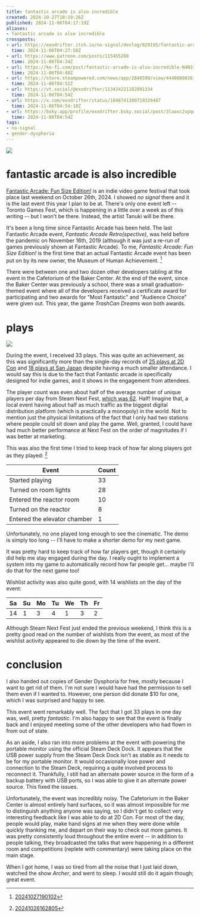 ```yaml
---
title: fantastic arcade is also incredible
created: 2024-10-27T18:19:26Z
published: 2024-11-06T04:17:19Z
aliases:
- fantastic arcade is also incredible
crossposts:
- url: https://exodrifter.itch.io/no-signal/devlog/829195/fantastic-arcade-is-also-incredible
  time: 2024-11-06T04:27:58Z
- url: https://www.patreon.com/posts/115455268
  time: 2024-11-06T04:34Z
- url: https://ko-fi.com/post/fantastic-arcade-is-also-incredible-N4N315QNQG
  time: 2024-11-06T04:40Z
- url: https://store.steampowered.com/news/app/2840590/view/4440080036125474828
  time: 2024-11-06T04:52Z
- url: https://vt.social/@exodrifter/113434221182091334
  time: 2024-11-06T04:54Z
- url: https://x.com/exodrifter/status/1848741380719329487
  time: 2024-11-06T04:54:18Z
- url: https://bsky.app/profile/exodrifter.bsky.social/post/3laaxc2vpqw23
  time: 2024-11-06T04:54Z
tags:
- no-signal
- gender-dysphoria
---
```


![](20241106041719_table.jpg)

# fantastic arcade is also incredible

[Fantastic Arcade: Fun Size Edition!](../notes/fantastic-arcade.md) is an indie video game festival that took place last weekend on October 26th, 2024. I showed _no signal_ there and it is the last event this year I plan to be at. There's only one event left -- Toronto Games Fest, which is happening in a little over a week as of this writing -- but I won't be there. Instead, the artist Tanuki will be there.

It's been a long time since Fantastic Arcade has been held. The last Fantastic Arcade event, _Fantastic Arcade Retro(spective)_, was held before the pandemic on November 16th, 2019 (although it was just a re-run of games previously shown at Fantastic Arcade). To me, _Fantastic Arcade: Fun Size Edition!_ is the first time that an actual Fantastic Arcade event has been put on by its new owner, the Museum of Human Achievement. [^1]

There were between one and two dozen other developers tabling at the event in the Cafetorium of the Baker Center. At the end of the event, since the Baker Center was previously a school, there was a small graduation-themed event where all of the developers received a certificate award for participating and two awards for "Most Fantastic" and "Audience Choice" were given out. This year, the game _TrashCan Dreams_ won both awards.

# plays

![](20241106041719_floor.jpg)

During the event, I received 33 plays. This was quite an achievement, as this was significantly more than the single-day records of [25 plays at 2D Con](20240919200017.md) and [18 plays at San Japan](20240919203503.md) despite having a much smaller attendance. I would say this is due to the fact that Fantastic arcade is specifically designed for indie games, and it shows in the engagement from attendees.

The player count was even about half of the average number of unique players per day from Steam Next Fest, [which was 62](20241021211115.md). Half! Imagine that, a local event having about half as much traffic as the biggest digital distribution platform (which is practically a monopoly) in the world. Not to mention just the physical limitations of the fact that I only had two stations where people could sit down and play the game. Well, granted, I could have had much better performance at Next Fest on the order of magnitudes if I was better at marketing.

This was also the first time I tried to keep track of how far along players got as they played: [^2]

| Event                        | Count |
|------------------------------|-------|
| Started playing              | 33    |
| Turned on room lights        | 28    |
| Entered the reactor room     | 10    |
| Turned on the reactor        | 8     |
| Entered the elevator chamber | 1     |

Unfortunately, no one played long enough to see the cinematic. The demo is simply too long -- I'll have to make a shorter demo for my next game.

It was pretty hard to keep track of how far players get, though it certainly did help me stay engaged during the day. I really ought to implement a system into my game to automatically record how far people get... maybe I'll do that for the next game too!

Wishlist activity was also quite good, with 14 wishlists on the day of the event:

| Sa | Su | Mo | Tu | We | Th | Fr |
|----|----|----|----|----|----|----|
| 14 |  1 |  3 |  4 |  1 |  3 |  2 |

Although Steam Next Fest just ended the previous weekend, I think this is a pretty good read on the number of wishlists from the event, as most of the wishlist activity appeared to die down by the time of the event.

# conclusion

I also handed out copies of Gender Dysphoria for free, mostly because I want to get rid of them. I'm not sure I would have had the permission to sell them even if I wanted to. However, one person did donate $10 for one, which I was surprised and happy to see.

This event went remarkably well. The fact that I got 33 plays in one day was, well, pretty _fantastic_. I'm also happy to see that the event is finally back and I enjoyed meeting some of the other developers who had flown in from out of state.

As an aside, I also ran into more problems at the event with powering the portable monitor using the official Steam Deck Dock. It appears that the USB power supply from the Steam Deck Dock isn't as stable as it needs to be for my portable monitor. It would occasionally lose power and connection to the Steam Deck, requiring a quite involved process to reconnect it. Thankfully, I still had an alternate power source in the form of a backup battery with USB ports, so I was able to give it an alternate power source. This fixed the issues.

Unfortunately, the event was incredibly noisy. The Cafetorium in the Baker Center is almost entirely hard surfaces, so it was almost impossible for me to distinguish anything anyone was saying, so I didn't get to collect very interesting feedback like I was able to do at 2D Con. For most of the day, people would play, make hand signs at me when they were done while quickly thanking me, and depart on their way to check out more games. It was pretty consistently loud throughout the entire event -- in addition to people talking, they broadcasted the talks that were happening in a different room and competitions (replete with commentary) were taking place on the main stage.

When I got home, I was so tired from all the noise that I just laid down, watched the show _Archer_, and went to sleep. I would still do it again though; great event.

[^1]: [20241027190102](../entries/20241027190102.md)
[^2]: [20241026162805](../entries/20241026162805.md)
